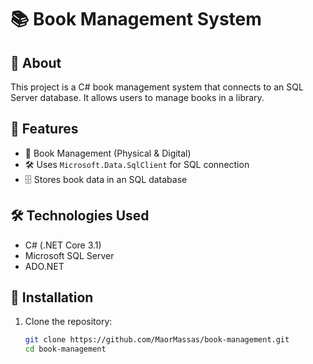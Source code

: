 # 📚 Book Management System

## 📌 About
This project is a C# book management system that connects to an SQL Server database. It allows users to manage books in a library.

## 🚀 Features
- 📖 Book Management (Physical & Digital)
- 🛠️ Uses `Microsoft.Data.SqlClient` for SQL connection
- 🗄️ Stores book data in an SQL database

## 🛠️ Technologies Used
- C# (.NET Core 3.1)
- Microsoft SQL Server
- ADO.NET

## 📂 Installation
1. Clone the repository:
   ```bash
   git clone https://github.com/MaorMassas/book-management.git
   cd book-management
